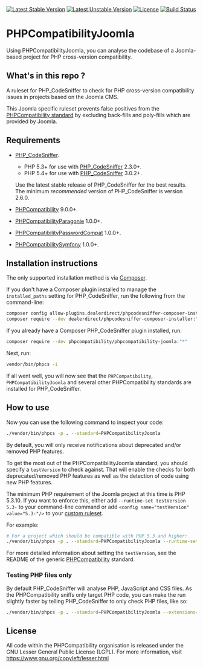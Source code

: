 [![Latest Stable Version](https://img.shields.io/packagist/v/phpcompatibility/phpcompatibility-joomla?label=stable)](https://packagist.org/packages/phpcompatibility/phpcompatibility-joomla)
[![Latest Unstable Version](https://img.shields.io/badge/unstable-dev--develop-e68718.svg?maxAge=2419200)](https://packagist.org/packages/phpcompatibility/phpcompatibility-joomla)
[![License](https://img.shields.io/github/license/PHPCompatibility/PHPCompatibilityJoomla?color=00a7a7)](https://github.com/PHPCompatibility/PHPCompatibilityJoomla/blob/master/LICENSE)
[![Build Status](https://github.com/PHPCompatibility/PHPCompatibilityJoomla/actions/workflows/ci.yml/badge.svg?branch=master)](https://github.com/PHPCompatibility/PHPCompatibilityJoomla/actions/workflows/ci.yml)

# PHPCompatibilityJoomla

Using PHPCompatibilityJoomla, you can analyse the codebase of a Joomla-based project for PHP cross-version compatibility.


## What's in this repo ?

A ruleset for PHP_CodeSniffer to check for PHP cross-version compatibility issues in projects based on the Joomla CMS.

This Joomla specific ruleset prevents false positives from the [PHPCompatibility standard](https://github.com/PHPCompatibility/PHPCompatibility) by excluding back-fills and poly-fills which are provided by Joomla.


## Requirements

* [PHP_CodeSniffer](https://github.com/PHPCSStandards/PHP_CodeSniffer).
    * PHP 5.3+ for use with [PHP_CodeSniffer](https://github.com/PHPCSStandards/PHP_CodeSniffer) 2.3.0+.
    * PHP 5.4+ for use with [PHP_CodeSniffer](https://github.com/PHPCSStandards/PHP_CodeSniffer) 3.0.2+.

    Use the latest stable release of PHP_CodeSniffer for the best results.
    The minimum _recommended_ version of PHP_CodeSniffer is version 2.6.0.
* [PHPCompatibility](https://github.com/PHPCompatibility/PHPCompatibility) 9.0.0+.
* [PHPCompatibilityParagonie](https://github.com/PHPCompatibility/PHPCompatibilityParagonie) 1.0.0+.
* [PHPCompatibilityPasswordCompat](https://github.com/PHPCompatibility/PHPCompatibilityPasswordCompat) 1.0.0+.
* [PHPCompatibilitySymfony](https://github.com/PHPCompatibility/PHPCompatibilitySymfony) 1.0.0+.


## Installation instructions

The only supported installation method is via [Composer](https://getcomposer.org/).

If you don't have a Composer plugin installed to manage the `installed_paths` setting for PHP_CodeSniffer, run the following from the command-line:
```bash
composer config allow-plugins.dealerdirect/phpcodesniffer-composer-installer true
composer require --dev dealerdirect/phpcodesniffer-composer-installer:"^0.7" phpcompatibility/phpcompatibility-joomla:"*"
```

If you already have a Composer PHP_CodeSniffer plugin installed, run:
```bash
composer require --dev phpcompatibility/phpcompatibility-joomla:"*"
```

Next, run:
```bash
vendor/bin/phpcs -i
```
If all went well, you will now see that the `PHPCompatibility`, `PHPCompatibilityJoomla` and several other PHPCompatibility standards are installed for PHP_CodeSniffer.


## How to use

Now you can use the following command to inspect your code:
```bash
./vendor/bin/phpcs -p . --standard=PHPCompatibilityJoomla
```

By default, you will only receive notifications about deprecated and/or removed PHP features.

To get the most out of the PHPCompatibilityJoomla standard, you should specify a `testVersion` to check against. That will enable the checks for both deprecated/removed PHP features as well as the detection of code using new PHP features.

The minimum PHP requirement of the Joomla project at this time is PHP 5.3.10. If you want to enforce this, either add `--runtime-set testVersion 5.3-` to your command-line command or add `<config name="testVersion" value="5.3-"/>` to your [custom ruleset](https://github.com/PHPCompatibility/PHPCompatibility#using-a-custom-ruleset).

For example:
```bash
# For a project which should be compatible with PHP 5.3 and higher:
./vendor/bin/phpcs -p . --standard=PHPCompatibilityJoomla --runtime-set testVersion 5.3-
```

For more detailed information about setting the `testVersion`, see the README of the generic [PHPCompatibility](https://github.com/PHPCompatibility/PHPCompatibility#sniffing-your-code-for-compatibility-with-specific-php-versions) standard.


### Testing PHP files only

By default PHP_CodeSniffer will analyse PHP, JavaScript and CSS files. As the PHPCompatibility sniffs only target PHP code, you can make the run slightly faster by telling PHP_CodeSniffer to only check PHP files, like so:
```bash
./vendor/bin/phpcs -p . --standard=PHPCompatibilityJoomla --extensions=php --runtime-set testVersion 5.3-
```

## License

All code within the PHPCompatibility organisation is released under the GNU Lesser General Public License (LGPL). For more information, visit https://www.gnu.org/copyleft/lesser.html

